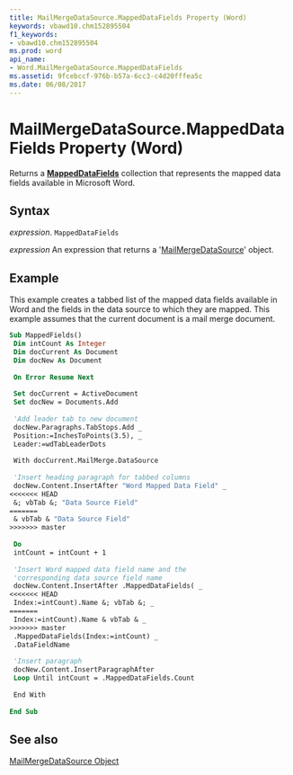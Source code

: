 ```yaml
---
title: MailMergeDataSource.MappedDataFields Property (Word)
keywords: vbawd10.chm152895504
f1_keywords:
- vbawd10.chm152895504
ms.prod: word
api_name:
- Word.MailMergeDataSource.MappedDataFields
ms.assetid: 9fcebccf-976b-b57a-6cc3-c4d20fffea5c
ms.date: 06/08/2017
---
```



# MailMergeDataSource.MappedDataFields Property (Word)

Returns a  **[MappedDataFields](Word.MappedDataFields.md)** collection that represents the mapped data fields available in Microsoft Word.


## Syntax

 _expression_. `MappedDataFields`

 _expression_ An expression that returns a '[MailMergeDataSource](Word.MailMergeDataSource.md)' object.


## Example

This example creates a tabbed list of the mapped data fields available in Word and the fields in the data source to which they are mapped. This example assumes that the current document is a mail merge document.


```vb
Sub MappedFields() 
 Dim intCount As Integer 
 Dim docCurrent As Document 
 Dim docNew As Document 
 
 On Error Resume Next 
 
 Set docCurrent = ActiveDocument 
 Set docNew = Documents.Add 
 
 'Add leader tab to new document 
 docNew.Paragraphs.TabStops.Add _ 
 Position:=InchesToPoints(3.5), _ 
 Leader:=wdTabLeaderDots 
 
 With docCurrent.MailMerge.DataSource 
 
 'Insert heading paragraph for tabbed columns 
 docNew.Content.InsertAfter "Word Mapped Data Field" _ 
<<<<<<< HEAD
 &; vbTab &; "Data Source Field" 
=======
 & vbTab & "Data Source Field" 
>>>>>>> master
 
 Do 
 intCount = intCount + 1 
 
 'Insert Word mapped data field name and the 
 'corresponding data source field name 
 docNew.Content.InsertAfter .MappedDataFields( _ 
<<<<<<< HEAD
 Index:=intCount).Name &; vbTab &; _ 
=======
 Index:=intCount).Name & vbTab & _ 
>>>>>>> master
 .MappedDataFields(Index:=intCount) _ 
 .DataFieldName 
 
 'Insert paragraph 
 docNew.Content.InsertParagraphAfter 
 Loop Until intCount = .MappedDataFields.Count 
 
 End With 
 
End Sub
```


## See also


[MailMergeDataSource Object](Word.MailMergeDataSource.md)

